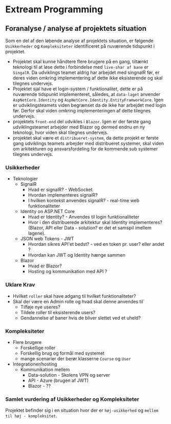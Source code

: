 # Extream Programming

## Foranalyse / analyse af projektets situation
Som en del af den løbende analyse af projektets situation, er følgende `Usikkerheder` og `Kompleksiteter` identificeret på nuværende tidspunkt i projektet.

- Projektet skal kunne håndtere flere brugere på en gang, tiltænkt teknologi til at løse dette i forbindelse med `live-shar af bane` er `SingalR`. Da udviklings teamet aldrig har arbejdet med singnalR før, er deres viden omkring implementering af dette ikke eksisterende og skal tilegnes undervejs.
- Projektet sjal have et login-system / funktionalitet, dette er på nuværende tidspunkt implementeret, således, at `data-laget` anvender `AspNetCore.Identity` og `AspNetCore.Identity.EntityFramworkCore`. Igen er udviklingsteamets viden begrænset da de ikke har arbejdet med login før. Derfor skal viden omkring implementeringen af dette tilegnes undervejs.
- projektets `front-end` del udvikles i `Blazor`. Igen er der første gang udviklingsteamet arbejder med Blazor og dermed endnu en ny teknologi, hvor viden skal tilegnes undervejs.
- projektet skal være et `distribueret-system`, da dette projekt er første gang udviklings teamets arbejder med distribueret systemer, skal viden om arkitekturen og ansvarsfordeling for de kommende sub systemer tilegnes undervejs.

### Usikkerheder
* Teknologier
    * SignalR
        * Hvad er signalR? - WebSocket
        * Hvordan implementeres signalR?
        * I hvilken kontekst anvendes signalR? - real-time web funktionaliteter
    * Identity on ASP.NET Core
        * Hvad er Identity? - Anvendes til login funktionaliteter
        * Hvor i den distribuerede arkitektur skal Identity implementeres? (Blazor, API eller Data - solution? er det et samspil imellem lagene).
    * JSON web Tokens - JWT
        * Hvordan sikres API'et bedst? - ved en token pr. user? eller andet ?
        * Hvordan kan JWT og Identity hænge sammen
    * Blazor
        * Hvad er Blazor?
        * Hosting og kommunikation med API ?

### Uklare Krav
* Hvilket `roller` skal have adgang til hvilket funktionaliteter?
* Skal der være en Admin rolle og hvad skal denne anvendes til`
    * Tilføje nye useres?
    * Tildele roller til eksisterende users?
    * Gendannelse af baner hvis de bliver slettet ved et uheld?

### Kompleksiteter
* Flere brugere
    * Forskellige roller
    * Forskellig brug og formål med systemet
    * mange scenarier der berør klasserne `Course` og `User`
* Integrationer/hosting
    * Kommunikation mellem
        * Data-solution - Skolens VPN og server
        * API - Azure (brugen af JWT)
        * Blazor - ??

### Samlet vurdering af Usikkerheder og Kompleksiteter
Projektet befinder sig i en situation hvor der er `høj-usikkerhed` og `mellem til høj - kompleksitet`.



